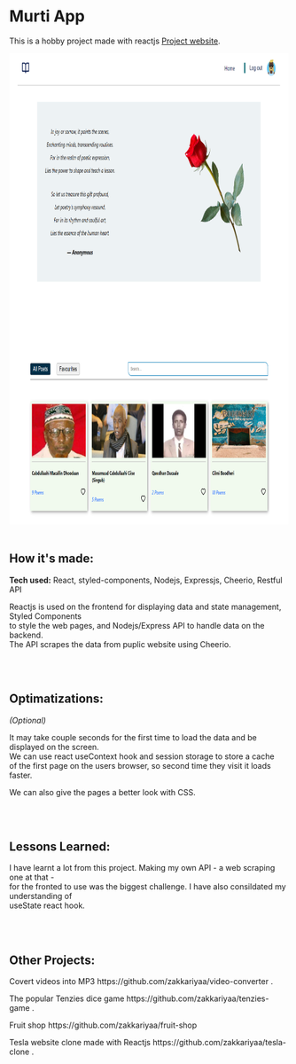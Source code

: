 # Murti App

This is a hobby project made with reactjs [Project website](https://murti.netlify.app/).

<img src="https://github.com/zakkariyaa/murti/blob/main/src/assets/murti.png" alt="Murti App" height="850px" width="100%" />

<br />
<br />
<h2>How it's made:</h2>
<p><b>Tech used:</b> React, styled-components, Nodejs, Expressjs, Cheerio, Restful API</p>
<p>Reactjs is used on the frontend for displaying data and state management, Styled Components
<br>to style the web pages, and Nodejs/Express API to handle data on the backend.
<br>The API scrapes the data from puplic website using Cheerio.</p>

<br />
<br />
<h2>Optimatizations:</h2>
<p><i>(Optional)</i></p>
<p>It may take couple seconds for the first time to load the data and be displayed on the screen.
<br>We can use react useContext hook and session storage to store a cache
<br>of the first page on the users browser, so second time they visit it loads faster.</p>
<p>We can also give the pages a better look with CSS.</p>

<br />
<br />
<h2>Lessons Learned:</h2>
<p>I have learnt a lot from this project. Making my own API - a web scraping one at that - 
<br>for the fronted to use was the biggest challenge. I have also consildated my understanding of 
<br>useState react hook.</p>

<br />
<br />
<h2>Other Projects:</h2>
<p>Covert videos into MP3 https://github.com/zakkariyaa/video-converter .</p>
<p>The popular Tenzies dice game https://github.com/zakkariyaa/tenzies-game .</p>
<p>Fruit shop https://github.com/zakkariyaa/fruit-shop</p>
<p>Tesla website clone made with Reactjs https://github.com/zakkariyaa/tesla-clone .</p>
